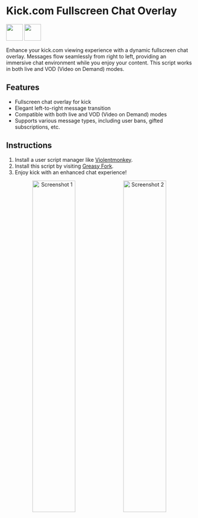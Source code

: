 # Kick.com Fullscreen Chat Overlay

[<img src="https://extensionworkshop.com/assets/img/documentation/publish/get-the-addon-129x45px.8041c789.png" height="45px">](https://addons.mozilla.org/en-US/firefox/addon/kickchatoverlay/) [<img src="https://storage.googleapis.com/web-dev-uploads/image/WlD8wC6g8khYWPJUsQceQkhXSlv1/UV4C4ybeBTsZt43U4xis.png" height="45px">](https://chrome.google.com/webstore/detail/kickcom-fullscreen-chat-o/nkmjnaikbmebhhonmghoblmcmobnplga)

Enhance your kick.com viewing experience with a dynamic fullscreen chat overlay. Messages flow seamlessly from right to left, providing an immersive chat environment while you enjoy your content. This script works in both live and VOD (Video on Demand) modes.

## Features

- Fullscreen chat overlay for kick
- Elegant left-to-right message transition
- Compatible with both live and VOD (Video on Demand) modes
- Supports various message types, including user bans, gifted subscriptions, etc.

## Instructions

1. Install a user script manager like [Violentmonkey](https://violentmonkey.github.io/get-it/).
2. Install this script by visiting [Greasy Fork](https://greasyfork.org/en/scripts/476381-kick-com-fullscreen-chat-overlay).
3. Enjoy kick with an enhanced chat experience!

<p align="center">
  <img src="https://addons.mozilla.org/user-media/previews/full/288/288989.png" alt="Screenshot 1" width="48%" />
  <img src="https://addons.mozilla.org/user-media/previews/full/288/288995.png" alt="Screenshot 2" width="48%" />
</p>
